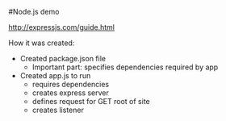 #Node.js demo

http://expressjs.com/guide.html

How it was created:
* Created package.json file
  * Important part: specifies dependencies required by app
* Created app.js to run
  * requires dependencies
  * creates express server
  * defines request for GET root of site
  * creates listener